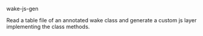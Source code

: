 wake-js-gen

Read a table file of an annotated wake class and generate a custom js layer implementing the class methods.


